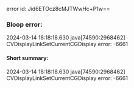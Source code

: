 error id: Jid6ETOcz8cMJTWwHc+P1w==
### Bloop error:

2024-03-14 18:18:18.630 java[74590:2968462] CVDisplayLinkSetCurrentCGDisplay error: -6661
#### Short summary: 

2024-03-14 18:18:18.630 java[74590:2968462] CVDisplayLinkSetCurrentCGDisplay error: -6661